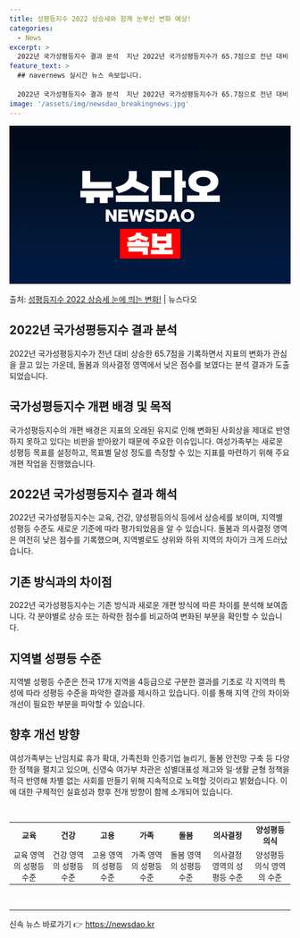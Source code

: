 ```yaml
---
title: 성평등지수 2022 상승세와 함께 눈부신 변화 예상!
categories:
  - News
excerpt: >
  2022년 국가성평등지수 결과 분석  지난 2022년 국가성평등지수가 65.7점으로 전년 대비 상승 추세를 …
feature_text: >
  ## navernews 실시간 뉴스 속보입니다.

  2022년 국가성평등지수 결과 분석  지난 2022년 국가성평등지수가 65.7점으로 전년 대비 상승 추세를 …
image: '/assets/img/newsdao_breakingnews.jpg'
---
```


![뉴스다오 속보](/assets/img/newsdao_breakingnews.jpg)

<p>출처: <a href="https://newsdao.kr/4135" rel="dofollow">성평등지수 2022 상승세 눈에 띄는 변화!</a> | 뉴스다오</p>

<h2 data-ke-size="size26">2022년 국가성평등지수 결과 분석</h2>
2022년 국가성평등지수가 전년 대비 상승한 65.7점을 기록하면서 지표의 변화가 관심을 끌고 있는 가운데, 돌봄과 의사결정 영역에서 낮은 점수를 보였다는 분석 결과가 도출되었습니다.

<h2 data-ke-size="size26">국가성평등지수 개편 배경 및 목적</h2>
국가성평등지수의 개편 배경은 지표의 오래된 유지로 인해 변화된 사회상을 제대로 반영하지 못하고 있다는 비판을 받아왔기 때문에 주요한 이슈입니다. 여성가족부는 새로운 성평등 목표를 설정하고, 목표별 달성 정도를 측정할 수 있는 지표를 마련하기 위해 주요 개편 작업을 진행했습니다.

<h2 data-ke-size="size26">2022년 국가성평등지수 결과 해석</h2>
2022년 국가성평등지수는 교육, 건강, 양성평등의식 등에서 상승세를 보이며, 지역별 성평등 수준도 새로운 기준에 따라 평가되었음을 알 수 있습니다. 돌봄과 의사결정 영역은 여전히 낮은 점수를 기록했으며, 지역별로도 상위와 하위 지역의 차이가 크게 드러났습니다.

<h2 data-ke-size="size26">기존 방식과의 차이점</h2>
2022년 국가성평등지수는 기존 방식과 새로운 개편 방식에 따른 차이를 분석해 보여줍니다. 각 분야별로 상승 또는 하락한 점수를 비교하여 변화된 부분을 확인할 수 있습니다.

<h2 data-ke-size="size26">지역별 성평등 수준</h2>
지역별 성평등 수준은 전국 17개 지역을 4등급으로 구분한 결과를 기초로 각 지역의 특성에 따라 성평등 수준을 파악한 결과를 제시하고 있습니다. 이를 통해 지역 간의 차이와 개선이 필요한 부분을 파악할 수 있습니다.

<h2 data-ke-size="size26">향후 개선 방향</h2>
여성가족부는 난임치료 휴가 확대, 가족친화 인증기업 늘리기, 돌봄 안전망 구축 등 다양한 정책을 펼치고 있으며, 신영숙 여가부 차관은 성별대표성 제고와 일·생활 균형 정책을 적극 반영해 차별 없는 사회를 만들기 위해 지속적으로 노력할 것이라고 밝혔습니다. 이에 대한 구체적인 실효성과 향후 전개 방향이 함께 소개되어 있습니다.
<p data-ke-size="size16">&nbsp;</p>

<table>
  <tbody>
    <tr>
      <td style="text-align: center; height: 17px;"><b>교육</b></td>
      <td style="text-align: center; height: 17px;"><b>건강</b></td>
      <td style="text-align: center; height: 17px;"><b>고용</b></td>
      <td style="text-align: center; height: 17px;"><b>가족</b></td>
      <td style="text-align: center; height: 17px;"><b>돌봄</b></td>
      <td style="text-align: center; height: 17px;"><b>의사결정</b></td>
      <td style="text-align: center; height: 17px;"><b>양성평등의식</b></td>
    </tr>
    <tr>
      <td style="text-align: center; height: 17px;">교육 영역의 성평등 수준</td>
      <td style="text-align: center; height: 17px;">건강 영역의 성평등 수준</td>
      <td style="text-align: center; height: 17px;">고용 영역의 성평등 수준</td>
      <td style="text-align: center; height: 17px;">가족 영역의 성평등 수준</td>
      <td style="text-align: center; height: 17px;">돌봄 영역의 성평등 수준</td>
      <td style="text-align: center; height: 17px;">의사결정 영역의 성평등 수준</td>
      <td style="text-align: center; height: 17px;">양성평등의식 영역의 수준</td>
    </tr>
  </tbody>
</table>
<p data-ke-size="size16">&nbsp;</p>

<hr>

신속 뉴스 바로가기 👉 <a href="https://newsdao.kr" rel="dofollow">https://newsdao.kr</a>


